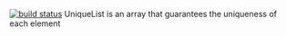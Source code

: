 [![build status](https://secure.travis-ci.org/beatak/UniqueList.png)](http://travis-ci.org/beatak/UniqueList)
UniqueList is an array that guarantees the uniqueness of each element
